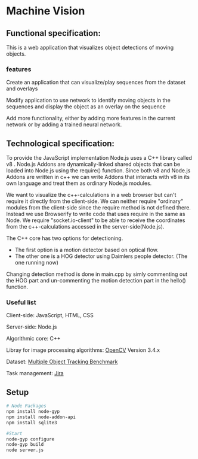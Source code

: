 # Machine Vision
## Functional specification:
This is a web application that visualizes object detections of moving objects.

### features
Create an application that can visualize/play sequences from the dataset and overlays

Modify application to use network to identify moving objects in the sequences and display the object as an overlay on the sequence

Add more functionality, either by adding more features in the current network or by adding a trained neural network.

## Technological specification:
To provide the JavaScript implementation Node.js uses a C++ library called v8 . Node.js Addons are dynamically-linked shared objects that can be loaded into Node.js using the require() function. Since both v8 and Node.js Addons are written in c++ we can write Addons that interacts with v8 in its own language and treat them as ordinary Node.js modules.

We want to visualize the c++-calculations in a web browser but can't require it directly from the client-side. We can neither require "ordinary" modules from the client-side since the require method is not defined there. Instead we use Browserify to write code that uses require in the same as Node. We require "socket.io-client" to be able to receive the coordinates from the c++-calculations accessed in the server-side(Node.js).

The C++ core has two options for detectioning.
* The first option is a motion detector based on optical flow. 
* The other one is a HOG detector using Daimlers people detector. (The one running now)

Changing detection method is done in main.cpp by simly commenting out the HOG part and un-commenting the motion detection part in the hello() function. 

### Useful list

Client-side: JavaScript, HTML, CSS

Server-side: Node.js

Algorithmic core: C++

Libray for image processing algorithms: [OpenCV](https://opencv.org/) Version 3.4.x

Dataset: [Multiple Object Tracking Benchmark](https://motchallenge.net/data/MOT17/)

Task management: [Jira](https://support.alten.se/projects/MAC/summary)

## Setup

```bash
# Node Packages
npm install node-gyp
npm install node-addon-api
npm install sqlite3 

#Start 
node-gyp configure 
node-gyp build
node server.js
```
